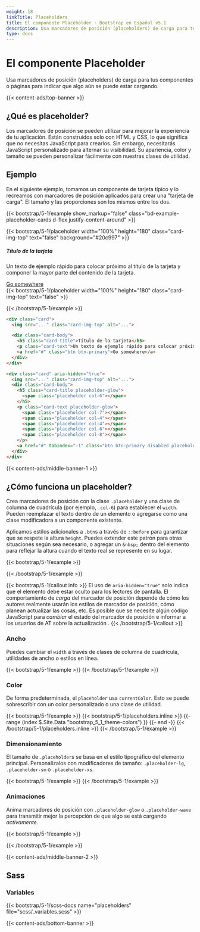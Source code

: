 ```yaml
---
weight: 18
linkTitle: Placeholders
title: El componente Placeholder · Bootstrap en Español v5.1
description: Usa marcadores de posición (placeholders) de carga para tus componentes o páginas para indicar que algo aún se puede estar cargando.
type: docs
---
```


# El componente Placeholder

Usa marcadores de posición (placeholders) de carga para tus componentes o páginas para indicar que algo aún se puede estar cargando.

{{< content-ads/top-banner >}}

## ¿Qué es placeholder?

Los marcadores de posición se pueden utilizar para mejorar la experiencia de tu aplicación. Están construidos solo con HTML y CSS, lo que significa que no necesitas JavaScript para crearlos. Sin embargo, necesitarás JavaScript personalizado para alternar su visibilidad. Su apariencia, color y tamaño se pueden personalizar fácilmente con nuestras clases de utilidad.

## Ejemplo

En el siguiente ejemplo, tomamos un componente de tarjeta típico y lo recreamos con marcadores de posición aplicados para crear una "tarjeta de carga". El tamaño y las proporciones son los mismos entre los dos.

{{< bootstrap/5-1/example show_markup="false" class="bd-example-placeholder-cards d-flex justify-content-around" >}}
<div class="card">
  {{< bootstrap/5-1/placeholder width="100%" height="180" class="card-img-top" text="false" background="#20c997" >}}
  <div class="card-body">
    <h5 class="card-title">Título de la tarjeta</h5>
    <p class="card-text">Un texto de ejemplo rápido para colocar próximo al título de la tarjeta y componer la mayor parte del contenido de la tarjeta.</p>
    <a href="#" class="btn btn-primary">Go somewhere</a>
  </div>
</div>

<div class="card" aria-hidden="true">
  {{< bootstrap/5-1/placeholder width="100%" height="180" class="card-img-top" text="false" >}}
  <div class="card-body">
    <div class="h5 card-title placeholder-glow">
      <span class="placeholder col-6"></span>
    </div>
    <p class="card-text placeholder-glow">
      <span class="placeholder col-7"></span>
      <span class="placeholder col-4"></span>
      <span class="placeholder col-4"></span>
      <span class="placeholder col-6"></span>
      <span class="placeholder col-8"></span>
    </p>
    <a href="#" tabindex="-1" class="btn btn-primary disabled placeholder col-6"></a>
  </div>
</div>
{{< /bootstrap/5-1/example >}}

```html
<div class="card">
  <img src="..." class="card-img-top" alt="...">

  <div class="card-body">
    <h5 class="card-title">Título de la tarjeta</h5>
    <p class="card-text">Un texto de ejemplo rápido para colocar próximo al título de la tarjeta y componer la mayor parte del contenido de la tarjeta.</p>
    <a href="#" class="btn btn-primary">Go somewhere</a>
  </div>
</div>

<div class="card" aria-hidden="true">
  <img src="..." class="card-img-top" alt="...">
  <div class="card-body">
    <h5 class="card-title placeholder-glow">
      <span class="placeholder col-6"></span>
    </h5>
    <p class="card-text placeholder-glow">
      <span class="placeholder col-7"></span>
      <span class="placeholder col-4"></span>
      <span class="placeholder col-4"></span>
      <span class="placeholder col-6"></span>
      <span class="placeholder col-8"></span>
    </p>
    <a href="#" tabindex="-1" class="btn btn-primary disabled placeholder col-6"></a>
  </div>
</div>
```

{{< content-ads/middle-banner-1 >}}

## ¿Cómo funciona un placeholder?

Crea marcadores de posición con la clase `.placeholder` y una clase de columna de cuadrícula (por ejemplo, `.col-6`) para establecer el `width`. Pueden reemplazar el texto dentro de un elemento o agregarse como una clase modificadora a un componente existente.

Aplicamos estilos adicionales a `.btn`s a través de `::before` para garantizar que se respete la altura `height`. Puedes extender este patrón para otras situaciones según sea necesario, o agregar un `&nbsp;` dentro del elemento para reflejar la altura cuando el texto real se represente en su lugar.

{{< bootstrap/5-1/example >}}
<p aria-hidden="true">
  <span class="placeholder col-6"></span>
</p>

<a href="#" tabindex="-1" class="btn btn-primary disabled placeholder col-4" aria-hidden="true"></a>
{{< /bootstrap/5-1/example >}}

{{< bootstrap/5-1/callout info >}}
El uso de `aria-hidden="true"` solo indica que el elemento debe estar oculto para los lectores de pantalla. El comportamiento de *carga* del marcador de posición depende de cómo los autores realmente usarán los estilos de marcador de posición, cómo planean actualizar las cosas, etc. Es posible que se necesite algún código JavaScript para *cambiar* el estado del marcador de posición e informar a los usuarios de AT sobre la actualización .
{{< /bootstrap/5-1/callout >}}

### Ancho

Puedes cambiar el `width` a través de clases de columna de cuadrícula, utilidades de ancho o estilos en línea.

{{< bootstrap/5-1/example >}}
<span class="placeholder col-6"></span>
<span class="placeholder w-75"></span>
<span class="placeholder" style="width: 25%;"></span>
{{< /bootstrap/5-1/example >}}

### Color

De forma predeterminada, el `placeholder` usa `currentColor`. Esto se puede sobrescribir con un color personalizado o una clase de utilidad.

{{< bootstrap/5-1/example >}}
<span class="placeholder col-12"></span>
{{< bootstrap/5-1/placeholders.inline >}}
{{- range (index $.Site.Data "bootstrap_5_1_theme-colors") }}
<span class="placeholder col-12 bg-{{ .name }}"></span>
{{- end -}}
{{< /bootstrap/5-1/placeholders.inline >}}
{{< /bootstrap/5-1/example >}}

### Dimensionamiento

El tamaño de `.placeholder`s se basa en el estilo tipográfico del elemento principal. Personalízalos con modificadores de tamaño: `.placeholder-lg`, `.placeholder-sm` o `.placeholder-xs`.

{{< bootstrap/5-1/example >}}
<span class="placeholder col-12 placeholder-lg"></span>
<span class="placeholder col-12"></span>
<span class="placeholder col-12 placeholder-sm"></span>
<span class="placeholder col-12 placeholder-xs"></span>
{{< /bootstrap/5-1/example >}}

### Animaciones

Anima marcadores de posición con `.placeholder-glow` o `.placeholder-wave` para transmitir mejor la percepción de que algo se está cargando _activamente_.

{{< bootstrap/5-1/example >}}
<p class="placeholder-glow">
  <span class="placeholder col-12"></span>
</p>

<p class="placeholder-wave">
  <span class="placeholder col-12"></span>
</p>
{{< /bootstrap/5-1/example >}}

{{< content-ads/middle-banner-2 >}}

## Sass

### Variables

{{< bootstrap/5-1/scss-docs name="placeholders" file="scss/_variables.scss" >}}

{{< content-ads/bottom-banner >}}